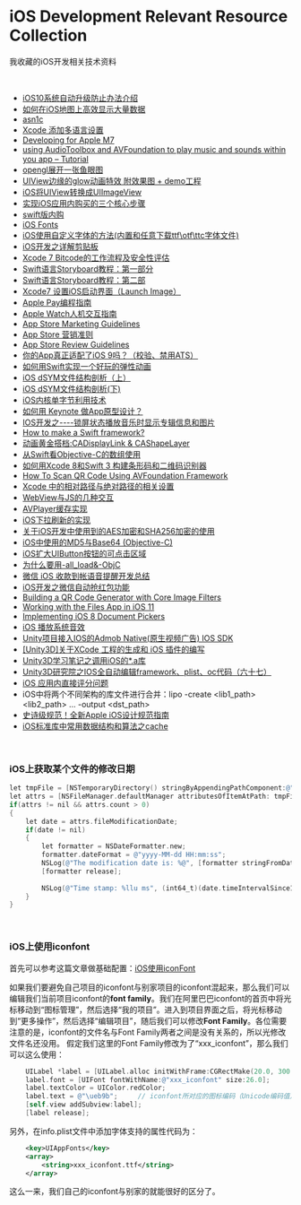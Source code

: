 # iOS Development Relevant Resource Collection
我收藏的iOS开发相关技术资料

<br />

- [iOS10系统自动升级防止办法介绍](https://m.cr173.com/w/115259)
- [如何在iOS地图上高效显示大量数据](http://www.cocoachina.com/gamedev/misc/2013/1216/7548.html)
- [asn1c](https://github.com/vlm/asn1c/blob/master/INSTALL.md)
- [Xcode 添加多语言设置](https://www.bobolee.me/xcode-project-support-international.html)
- [Developing for Apple M7](http://conradstoll.com/blog/2013/11/24/developing-for-the-m7)
- [using AudioToolbox and AVFoundation to play music and sounds within you app – Tutorial](http://www.xappsoftware.com/wordpress/2013/12/05/ios-sdk-using-audiotoolbox-and-avfoundation-to-play-music-and-sounds-within-you-app-tutorial/)
- [opengl展开一张鱼眼图](http://www.cocoachina.com/bbs/read.php?tid=177145)
- [UIView边缘的glow动画特效 附效果图 + demo工程](http://www.cocoachina.com/bbs/read.php?tid=176102)
- [iOS将UIView转换成UIImageView](https://blog.csdn.net/ICHENKE/article/details/49181355)
- [实现iOS应用内购买的三个核心步骤](http://blog.csdn.net/nimingzhe2008/article/details/19759589)
- [swift版内购](http://www.cnblogs.com/helloandroid/p/4613683.html)
- [iOS Fonts](http://iosfonts.com)
- [iOS使用自定义字体的方法(内置和任意下载ttf\otf\ttc字体文件)](https://blog.csdn.net/liuyang11908/article/details/62044319)
- [iOS开发之详解剪贴板](http://blog.csdn.net/zhuqilin0/article/details/6661044)
- [Xcode 7 Bitcode的工作流程及安全性评估](http://www.cocoachina.com/ios/20151218/14744.html)
- [Swift语言Storyboard教程：第一部分](http://www.cocoachina.com/swift/20150112/10892.html)
- [Swift语言Storyboard教程：第二部](http://www.cocoachina.com/swift/20150114/10924.html)
- [Xcode7 设置iOS启动界面（Launch Image）](https://www.jianshu.com/p/a3315f6896a7)
- [Apple Pay编程指南](http://www.cocoachina.com/ios/20150126/11019.html)
- [Apple Watch人机交互指南](http://www.cocoachina.com/design/20150312/10314.html)
- [App Store Marketing Guidelines](https://developer.apple.com/app-store/marketing/guidelines/)
- [App Store 营销准则](https://developer.apple.com/app-store/marketing/guidelines/cn/)
- [App Store Review Guidelines](https://developer.apple.com/app-store/review/guidelines/)
- [你的App真正适配了iOS 9吗？（校验、禁用ATS）](http://www.csdn.net/article/2015-09-11/2825675)
- [如何用Swift实现一个好玩的弹性动画](http://www.cocoachina.com/swift/20150911/13215.html)
- [iOS dSYM文件结构剖析（上）](http://www.csdn.net/article/2015-08-04/2825369)
- [iOS dSYM文件结构剖析(下)](http://blog.csdn.net/MaximLi/article/details/47300171)
- [iOS内核单字节利用技术](https://www.toutiao.com/a6856589621313470989/)
- [如何用 Keynote 做App原型设计？](http://www.cocoachina.com/design/20141023/10017.html)
- [IOS开发之----锁屏状态播放音乐时显示专辑信息和图片](http://blog.sina.com.cn/s/blog_71715bf801019xxr.html)
- [How to make a Swift framework?](https://theswiftdev.com/2017/10/23/how-to-make-a-swift-framework/)
- [动画黄金搭档:CADisplayLink & CAShapeLayer](http://www.cocoachina.com/ios/20161202/18252.html)
- [从Swift看Objective-C的数组使用](http://www.cocoachina.com/ios/20161222/18420.html)
- [如何用Xcode 8和Swift 3 构建条形码和二维码识别器](http://www.cocoachina.com/ios/20161228/18394.html)
- [How To Scan QR Code Using AVFoundation Framework](https://www.appcoda.com/qr-code-ios-programming-tutorial/)
- [Xcode 中的相对路径与绝对路径的相关设置](http://www.cnblogs.com/sandyzhang/p/5639586.html)
- [WebView与JS的几种交互](http://www.jianshu.com/p/0042d8eb67c0)
- [AVPlayer缓存实现](http://www.cnblogs.com/graveliang/p/5711783.html)
- [iOS下拉刷新的实现](http://www.jianshu.com/p/423150df669d)
- [关于iOS开发中使用到的AES加密和SHA256加密的使用](http://blog.csdn.net/codingfire/article/details/50384986)
- [iOS中使用的MD5与Base64 (Objective-C)](https://www.jianshu.com/p/bdcd1c5f2685)
- [iOS扩大UIButton按钮的可点击区域](https://my.oschina.net/zhxx/blog/833549?utm_medium=referral)
- [为什么要用-all_load&-ObjC](http://www.cocoachina.com/bbs/read.php?tid=141097)
- [微信 iOS 收款到帐语音提醒开发总结](http://geek.csdn.net/news/detail/235961)
- [iOS开发之微信自动抢红包功能](http://blog.csdn.net/zhonggaorong/article/details/51224813)
- [Building a QR Code Generator with Core Image Filters](https://www.appcoda.com/qr-code-generator-tutorial/)
- [Working with the Files App in iOS 11](https://www.bignerdranch.com/blog/working-with-the-files-app-in-ios-11/)
- [Implementing iOS 8 Document Pickers](https://www.macstories.net/tutorials/implementing-ios-8-document-pickers/)
- [iOS 播放系统音效](https://blog.csdn.net/zhangdalang/article/details/53906910)
- [Unity项目接入IOS的Admob Native(原生视频广告) IOS SDK](https://blog.csdn.net/qq_39108767/article/details/84426400)
- [\[Unity3D\]关于XCode 工程的生成和 iOS 插件的编写](https://www.jianshu.com/p/ac37de27b404)
- [Unity3D学习笔记之调用iOS的*.a库](https://gameinstitute.qq.com/community/detail/111853)
- [Unity3D研究院之IOS全自动编辑framework、plist、oc代码（六十七）](https://blog.csdn.net/anypkv/article/details/72303571)
- [iOS 应用内直接评分问题](https://blog.csdn.net/a18337101357/article/details/80282891)
- iOS中将两个不同架构的库文件进行合并：lipo -create <lib1_path> <lib2_path> ... -output <dst_path>
- [史诗级规范！全新Apple iOS设计规范指南](https://www.toutiao.com/a6745640758742614535/)
- [iOS标准库中常用数据结构和算法之cache](https://www.toutiao.com/a6745643341427245571/)

<br/>

### iOS上获取某个文件的修改日期

```objectivec
let tmpFile = [NSTemporaryDirectory() stringByAppendingPathComponent:@"a.txt"];
let attrs = [NSFileManager.defaultManager attributesOfItemAtPath: tmpFile error:NULL];
if(attrs != nil && attrs.count > 0)
{
    let date = attrs.fileModificationDate;
    if(date != nil)
    {
        let formatter = NSDateFormatter.new;
        formatter.dateFormat = @"yyyy-MM-dd HH:mm:ss";
        NSLog(@"The modification date is: %@", [formatter stringFromDate:date]);
        [formatter release];
        
        NSLog(@"Time stamp: %llu ms", (int64_t)(date.timeIntervalSince1970 * 1000.0));
    }
}
```

<br />

### iOS上使用iconfont

首先可以参考这篇文章做基础配置：[iOS使用iconFont](https://www.jianshu.com/p/36007fc8ba10)

如果我们要避免自己项目的iconfont与别家项目的iconfont混起来，那么我们可以编辑我们当前项目iconfont的**font family**。我们在阿里巴巴iconfont的首页中将光标移动到“图标管理”，然后选择“我的项目”。进入到项目界面之后，将光标移动到“更多操作”，然后选择“编辑项目”，随后我们可以修改**Font Family**。各位需要注意的是，iconfont的文件名与Font Family两者之间是没有关系的，所以光修改文件名还没用。
假定我们这里的Font Family修改为了“xxx_iconfont”，那么我们可以这么使用：
```objectivec
    UILabel *label = [UILabel.alloc initWithFrame:CGRectMake(20.0, 300.0, 30.0, 30.0)];
    label.font = [UIFont fontWithName:@"xxx_iconfont" size:26.0];
    label.textColor = UIColor.redColor;
    label.text = @"\ueb9b";     // iconfont所对应的图标编码（Unicode编码值）
    [self.view addSubview:label];
    [label release];
```

另外，在info.plist文件中添加字体支持的属性代码为：
```xml
	<key>UIAppFonts</key>
	<array>
		<string>xxx_iconfont.ttf</string>
	</array>
```

这么一来，我们自己的iconfont与别家的就能很好的区分了。

